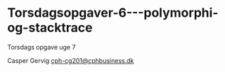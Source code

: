 # Torsdagsopgaver-6---polymorphi-og-stacktrace
 Torsdags opgave uge 7
  

Casper Gervig
cph-cg201@cphbusiness.dk